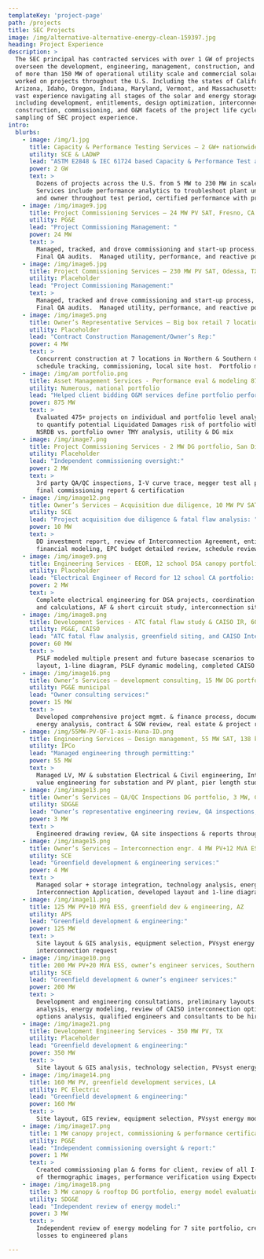 ```yaml
---
templateKey: 'project-page'
path: /projects
title: SEC Projects
image: /img/alternative-alternative-energy-clean-159397.jpg
heading: Project Experience
description: >
  The SEC principal has contracted services with over 1 GW of projects and directly
  overseen the development, engineering, management, construction, and commissioning
  of more than 150 MW of operational utility scale and commercial solar PV assets. SEC has
  worked on projects throughout the U.S. Including the states of California, Nevada,
  Arizona, Idaho, Oregon, Indiana, Maryland, Vermont, and Massachusetts.  We possess
  vast experience navigating all stages of the solar and energy storage project lifecycle
  including development, entitlements, design optimization, interconnection, engineering,
  construction, commissioning, and O&M facets of the project life cycle.  Below is a
  sampling of SEC project experience.
intro:
  blurbs:
    - image: /img/1.jpg
      title: Capacity & Performance Testing Services – 2 GW+ nationwide
      utility: SCE & LADWP
      lead: "ASTM E2848 & IEC 61724 based Capacity & Performance Test administration:"
      power: 2 GW
      text: >
        Dozens of projects across the U.S. from 5 MW to 230 MW in scale, incl bi-facial.  Regression analysis performance comparison of test vs modeled data.
        Services include performance analytics to troubleshoot plant underperformance, updates throughout the test process, collaboration with EPC, SCADA provider,
        and owner throughout test period, certified performance with progress and final test reports for owners, bank engineers, and utilities.
    - image: /img/image9.jpg
      title: Project Commissioning Services – 24 MW PV SAT, Fresno, CA
      utility: PG&E
      lead: "Project Commissioning Management: "
      power: 24 MW
      text: >
        Managed, tracked, and drove commissioning and start-up process, managed and scheduled resources, stakeholders, schedules, and plant performance issues.
        Final QA audits.  Managed utility, performance, and reactive power tests.  Commissioning & certification reports.
    - image: /img/image6.jpg
      title: Project Commissioning Services – 230 MW PV SAT, Odessa, TX
      utility: Placeholder
      lead: "Project Commissioning Management:"
      text: >
        Managed, tracked and drove commissioning and start-up process, managed and scheduled resources, stakeholders, schedules, and plant performance issues.
        Final QA audits.  Managed utility, performance, and reactive power tests.  Commissioning & certification reports.
    - image: /img/image5.png
      title: Owner’s Representative Services – Big box retail 7 locations, 4 MW, CA
      utility: Placeholder
      lead: "Contract Construction Management/Owner’s Rep:"
      power: 4 MW
      text: >
        Concurrent construction at 7 locations in Northern & Southern CA.  2 separate SEC resources representing the owner, EPC oversight,
        schedule tracking, commissioning, local site host.  Portfolio management through Procore, QA/QC inspections throughout.
    - image: /img/am portfolio.png
      title: Asset Management Services - Performance eval & modeling 875 MW
      utility: Numerous, national portfolio
      lead: "Helped client bidding O&M services define portfolio performance and quantify risk:"
      power: 875 MW
      text: >
        Evaluated 475+ projects on individual and portfolio level analysis, python automated process to SAM model each project in the portfolio
        to quantify potential Liquidated Damages risk of portfolio with limited resource data and portfolio targets provided very late in process,
        NSRDB vs. portfolio owner TMY analysis, utility & DG mix
    - image: /img/image7.png
      title: Project Commissioning Services - 2 MW DG portfolio, San Diego, CA
      utility: Placeholder
      lead: "Independent commissioning oversight:"
      power: 2 MW
      text: >
        3rd party QA/QC inspections, I-V curve trace, megger test all power circuits, operational current tests, performance verification using Expected Power test,
        final commissioning report & certification
    - image: /img/image12.png
      title: Owner’s Services – Acquisition due diligence, 10 MW PV SAT, CA
      utility: SCE
      lead: "Project acquisition due diligence & fatal flaw analysis: "
      power: 10 MW
      text: >
        DD investment report, review of Interconnection Agreement, entitlements, OOC, ALTA & title, geotech, PPA review, prelim engineering review, comparison PVsyst model,
        financial modeling, EPC budget detailed review, schedule review & risk analysis
    - image: /img/image9.png
      title: Engineering Services - EEOR, 12 school DSA canopy portfolio 2 MW
      utility: Placeholder
      lead: "Electrical Engineer of Record for 12 school CA portfolio: "
      power: 2 MW
      text: >
        Complete electrical engineering for DSA projects, coordination with Structural and Architectural Engineers, AC & MV collection design, DC design, optimization,
        and calculations, AF & short circuit study, interconnection site visits, DSA permit support
    - image: /img/image8.png
      title: Development Services - ATC fatal flaw study & CAISO IR, 60 MW
      utility: PG&E, CAISO
      lead: "ATC fatal flaw analysis, greenfield siting, and CAISO Interconnection Request:"
      power: 60 MW
      text: >
        PSLF modeled multiple present and future basecase scenarios to determine ATC, greenfield multi-parcel heavily easement constrained
        layout, 1-line diagram, PSLF dynamic modeling, completed CAISO IR documents for submission
    - image: /img/image16.png
      title: Owner’s Services – development consulting, 15 MW DG portfolio, CA
      utility: PG&E municipal
      lead: "Owner consulting services:"
      power: 15 MW
      text: >
        Developed comprehensive project mgmt. & finance process, documents. Siting, technical & engineering oversight, rate tariff & project
        energy analysis, contract & SOW review, real estate & project risk review, conducted EPC RFP, project & portfolio budgeting and pro forma
    - image: /img/55MW-PV-QF-1-axis-Kuna-ID.png
      title: Engineering Services – Design management, 55 MW SAT, 138 kV, ID
      utility: IPCo
      lead: "Managed engineering through permitting:"
      power: 55 MW
      text: >
        Managed LV, MV & substation Electrical & Civil engineering, Interconnection & SCADA design coordination with utility and stakeholders,
        value engineering for substation and PV plant, pier length study for highly contoured site
    - image: /img/image13.png
      title: Owner’s Services – QA/QC Inspections DG portfolio, 3 MW, CA
      utility: SDG&E
      lead: "Owner’s representative engineering review, QA inspections, Commissioning: "
      power: 3 MW
      text: >
        Engineered drawing review, QA site inspections & reports throughout construction, commissioning oversight & review of punchlists, data
    - image: /img/image15.png
      title: Owner’s Services – Interconnection engr. 4 MW PV+12 MVA ESS, CA
      utility: SCE
      lead: "Greenfield development & engineering services:"
      power: 4 MW
      text: >
        Managed solar + storage integration, technology analysis, energy & financial modeling, GIS & civil site preliminary analysis,
        Interconnection Application, developed layout and 1-line diagram, preliminary SCADA integration: BMS, ESS + PV inverters
    - image: /img/image11.png
      title: 125 MW PV+10 MVA ESS, greenfield dev & engineering, AZ
      utility: APS
      lead: "Greenfield development & engineering:"
      power: 125 MW
      text: >
        Site layout & GIS analysis, equipment selection, PVsyst energy model, Interconnection options evaluation and support for 230 kV
        interconnection request
    - image: /img/image10.png
      title: 200 MW PV+20 MVA ESS, owner’s engineer services, Southern CA
      utility: SCE
      lead: "Greenfield development & owner’s engineer services:"
      power: 200 MW
      text: >
        Development and engineering consultations, preliminary layouts in highly constrained site, GIS & civil site/slope
        analysis, energy modeling, review of CAISO interconnection options, created project development schedule, technology
        options analysis, qualified engineers and consultants to be hired, SOW review & comments, created DOR matrix
    - image: /img/image21.png
      title: Development Engineering Services - 350 MW PV, TX
      utility: Placeholder
      lead: "Greenfield development & engineering:"
      power: 350 MW
      text: >
        Site layout & GIS analysis, technology selection, PVsyst energy model, Interconnection options evaluation and support for 230 kV interconnection request
    - image: /img/image14.png
      title: 160 MW PV, greenfield development services, LA
      utility: PC Electric
      lead: "Greenfield development & engineering:"
      power: 160 MW
      text: >
        Site layout, GIS review, equipment selection, PVsyst energy model
    - image: /img/image17.png
      title: 1 MW canopy project, commissioning & performance certification
      utility: PG&E
      lead: "Independent commissioning oversight & report:"
      power: 1 MW
      text: >
        Created commissioning plan & forms for client, review of all I-V curve trace, Voc, IRT, operational current & commissioning data, review
        of thermographic images, performance verification using Expected Power test, final commissioning report & certification
    - image: /img/image18.png
      title: 3 MW canopy & rooftop DG portfolio, energy model evaluation
      utility: SDG&E
      lead: "Independent review of energy model:"
      power: 3 MW
      text: >
        Independent review of energy modeling for 7 site portfolio, created shading scenes, stringing of sheds, review loss assumptions, matched
        losses to engineered plans

---
```

